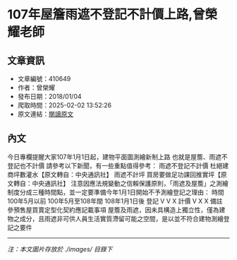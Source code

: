 # 107年屋簷雨遮不登記不計價上路,曾榮耀老師

## 文章資訊
- 文章編號：410649
- 作者：曾榮耀
- 發布日期：2018/01/04
- 爬取時間：2025-02-02 13:52:26
- 原文連結：[閱讀原文](https://real-estate.get.com.tw/Columns/detail.aspx?no=410649)

## 內文
今日專欄提醒大家107年1月1日起，建物平面圖測繪新制上路
也就是屋簷、雨遮不登記也不計價
請參考以下新聞，有一些重點值得參考：
雨遮不登記不計價 杜絕建商坪數灌水【原文轉自：中央通訊社】
雨遮不計坪 買房要做足功課回推實坪【原文轉自：中央通訊社】
注意因應法規變動之信賴保護原則，「雨遮及屋簷」之測繪制度分成三種時間點，並一定要準備今年1月1日開始不予測繪登記之理由：
時間
100年5月以前
100年5月至108年間
108年1月1日後
登記
V
V
X
計價
V
X
X
備註
參預售屋買賣定型化契約應記載事項
屋簷及雨遮，因未具構造上獨立性，僅為建物之成分，且雨遮非可供人員生活實質滯留可能之空間，是以並不符合建物測繪登記之要件

---
*注：本文圖片存放於 ./images/ 目錄下*

